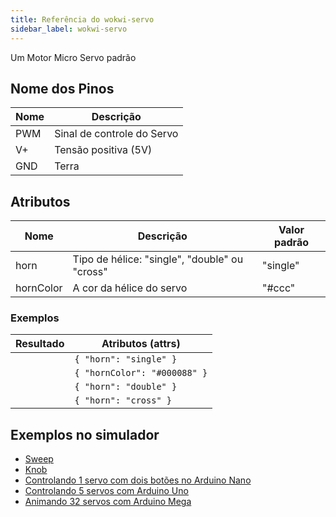 ```yaml
---
title: Referência do wokwi-servo
sidebar_label: wokwi-servo
---
```


Um Motor Micro Servo padrão

<wokwi-servo />

## Nome dos Pinos

| Nome | Descrição                  |
| ---- | -------------------------- |
| PWM  | Sinal de controle do Servo |
| V+   | Tensão positiva (5V)       |
| GND  | Terra                      |

## Atributos

| Nome      | Descrição                                     | Valor padrão  |
| --------- | --------------------------------------------- | ------------- |
| horn      | Tipo de hélice: "single", "double" ou "cross" | "single"      |
| hornColor | A cor da hélice do servo                      | "#ccc"        |

### Exemplos

| Resultado                        | Atributos (attrs)            |
| -------------------------------- | ---------------------------- |
| <wokwi-servo horn="single" />    | `{ "horn": "single" }`       |
| <wokwi-servo hornColor="#008" /> | `{ "hornColor": "#000088" }` |
| <wokwi-servo horn="double" />    | `{ "horn": "double" }`       |
| <wokwi-servo horn="cross" />     | `{ "horn": "cross" }`        |

## Exemplos no simulador

- [Sweep](https://wokwi.com/arduino/libraries/Servo/Sweep)
- [Knob](https://wokwi.com/arduino/libraries/Servo/Knob)
- [Controlando 1 servo com dois botões no Arduino Nano](https://wokwi.com/projects/328312829780165204)
- [Controlando 5 servos com Arduino Uno](https://wokwi.com/projects/305087394119418434)
- [Animando 32 servos com Arduino Mega](https://wokwi.com/projects/305336312628511297)

